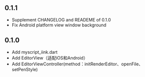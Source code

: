 ## 0.1.1
- Supplement CHANGELOG and READEME of 0.1.0
- Fix Android platform view window background

## 0.1.0
- Add myscript_iink.dart
- Add EditorView（适配iOS和Android）
- Add EditorViewController(method：initRenderEditor、openFile、setPenStyle)